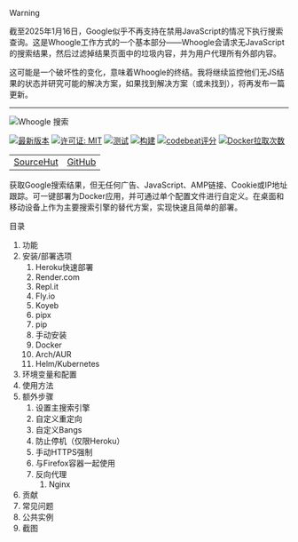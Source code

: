 >[!WARNING]
>
>截至2025年1月16日，Google似乎不再支持在禁用JavaScript的情况下执行搜索查询。这是Whoogle工作方式的一个基本部分——Whoogle会请求无JavaScript的搜索结果，然后过滤掉结果页面中的垃圾内容，并为用户代理所有外部内容。
>
>这可能是一个破坏性的变化，意味着Whoogle的终结。我将继续监控他们无JS结果的状态并研究可能的解决方案，如果找到解决方案（或未找到），将再发布一篇更新。

___

![Whoogle 搜索](docs/banner.png)

[![最新版本](https://img.shields.io/github/v/release/benbusby/whoogle-search)](https://github.com/benbusby/shoogle/releases)
[![许可证: MIT](https://img.shields.io/badge/License-MIT-yellow.svg)](https://opensource.org/licenses/MIT)
[![测试](https://github.com/benbusby/whoogle-search/actions/workflows/tests.yml/badge.svg)](https://github.com/benbusby/whoogle-search/actions/workflows/tests.yml)
[![构建](https://github.com/benbusby/whoogle-search/actions/workflows/buildx.yml/badge.svg)](https://github.com/benbusby/whoogle-search/actions/workflows/buildx.yml)
[![codebeat评分](https://codebeat.co/badges/e96cada2-fb6f-4528-8285-7d72abd74e8d)](https://codebeat.co/projects/github-com-benbusby-shoogle-master)
[![Docker拉取次数](https://img.shields.io/docker/pulls/benbusby/whoogle-search)](https://hub.docker.com/r/benbusby/whoogle-search)

<table>
  <tr>
    <td><a href="https://sr.ht/~benbusby/whoogle-search">SourceHut</a></td>
    <td><a href="https://github.com/benbusby/whoogle-search">GitHub</a></td>
  </tr>
</table>

获取Google搜索结果，但无任何广告、JavaScript、AMP链接、Cookie或IP地址跟踪。可一键部署为Docker应用，并可通过单个配置文件进行自定义。在桌面和移动设备上作为主要搜索引擎的替代方案，实现快速且简单的部署。

目录
1. 功能
3. 安装/部署选项
    1. Heroku快速部署
    1. Render.com
    1. Repl.it
    1. Fly.io
    1. Koyeb
    1. pipx
    1. pip
    1. 手动安装
    1. Docker
    1. Arch/AUR
    1. Helm/Kubernetes
4. 环境变量和配置
5. 使用方法
6. 额外步骤
    1. 设置主搜索引擎
	2. 自定义重定向
	2. 自定义Bangs
    3. 防止停机（仅限Heroku）
    4. 手动HTTPS强制
    5. 与Firefox容器一起使用
    6. 反向代理
        1. Nginx
7. 贡献
8. 常见问题
9. 公共实例
10. 截图